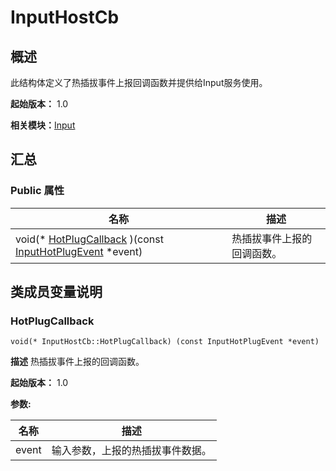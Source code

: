 # InputHostCb


## 概述

此结构体定义了热插拔事件上报回调函数并提供给Input服务使用。

**起始版本：** 1.0

**相关模块：**[Input](_input.md)


## 汇总


### Public 属性

| 名称 | 描述 | 
| -------- | -------- |
| void(\* [HotPlugCallback](#hotplugcallback) )(const [InputHotPlugEvent](_input_hot_plug_event.md) \*event) | 热插拔事件上报的回调函数。  | 


## 类成员变量说明


### HotPlugCallback

```
void(* InputHostCb::HotPlugCallback) (const InputHotPlugEvent *event)
```
**描述**
热插拔事件上报的回调函数。

**起始版本：** 1.0

**参数:**

| 名称 | 描述 | 
| -------- | -------- |
| event | 输入参数，上报的热插拔事件数据。 | 
